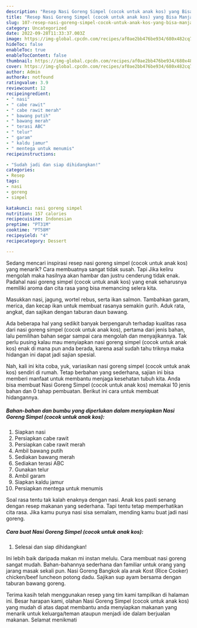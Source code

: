 ```yaml
---
description: "Resep Nasi Goreng Simpel (cocok untuk anak kos) yang Bisa Manjain Lidah , Bikin Ngiler"
title: "Resep Nasi Goreng Simpel (cocok untuk anak kos) yang Bisa Manjain Lidah , Bikin Ngiler"
slug: 107-resep-nasi-goreng-simpel-cocok-untuk-anak-kos-yang-bisa-manjain-lidah-bikin-ngiler
category: Uncategorized
date: 2022-09-28T11:33:37.003Z
image: https://img-global.cpcdn.com/recipes/af0ae2bb476be934/680x482cq70/nasi-goreng-simpel-cocok-untuk-anak-kos-foto-resep-utama.jpg
hideToc: false
enableToc: true
enableTocContent: false
thumbnail: https://img-global.cpcdn.com/recipes/af0ae2bb476be934/680x482cq70/nasi-goreng-simpel-cocok-untuk-anak-kos-foto-resep-utama.jpg
cover: https://img-global.cpcdn.com/recipes/af0ae2bb476be934/680x482cq70/nasi-goreng-simpel-cocok-untuk-anak-kos-foto-resep-utama.jpg
author: Admin
authorAv: notfound
ratingvalue: 3.9
reviewcount: 12
recipeingredient:
- " nasi"
- " cabe rawit"
- " cabe rawit merah"
- " bawang putih"
- " bawang merah"
- " terasi ABC"
- " telur"
- " garam"
- " kaldu jamur"
- " mentega untuk menumis"
recipeinstructions:

- "Sudah jadi dan siap dihidangkan!"
categories:
- Resep
tags:
- nasi
- goreng
- simpel

katakunci: nasi goreng simpel 
nutrition: 157 calories
recipecuisine: Indonesian
preptime: "PT31M"
cooktime: "PT58M"
recipeyield: "4"
recipecategory: Dessert

---
```



Sedang mencari inspirasi resep nasi goreng simpel (cocok untuk anak kos) yang menarik? Cara membuatnya sangat tidak susah. Tapi Jika keliru mengolah maka hasilnya akan hambar dan justru cenderung tidak enak. Padahal nasi goreng simpel (cocok untuk anak kos) yang enak seharusnya memiliki aroma dan cita rasa yang bisa memancing selera kita.


Masukkan nasi, jagung, wortel rebus, serta ikan salmon. Tambahkan garam, merica, dan kecap ikan untuk membuat rasanya semakin gurih. Aduk rata, angkat, dan sajikan dengan taburan daun bawang.

Ada beberapa hal yang sedikit banyak berpengaruh terhadap kualitas rasa dari nasi goreng simpel (cocok untuk anak kos), pertama dari jenis bahan, lalu pemilihan bahan segar sampai cara mengolah dan menyajikannya. Tak perlu pusing kalau mau menyiapkan nasi goreng simpel (cocok untuk anak kos) enak di mana pun anda berada, karena asal sudah tahu triknya maka hidangan ini dapat jadi sajian spesial.


Nah, kali ini kita coba, yuk, variasikan nasi goreng simpel (cocok untuk anak kos) sendiri di rumah. Tetap berbahan yang sederhana, sajian ini bisa memberi manfaat untuk membantu menjaga kesehatan tubuh kita. Anda bisa membuat Nasi Goreng Simpel (cocok untuk anak kos) memakai 10 jenis bahan dan 0 tahap pembuatan. Berikut ini cara untuk membuat hidangannya.

<!--inarticleads1-->

##### Bahan-bahan dan bumbu yang diperlukan dalam menyiapkan Nasi Goreng Simpel (cocok untuk anak kos):

1. Siapkan  nasi
1. Persiapkan  cabe rawit
1. Persiapkan  cabe rawit merah
1. Ambil  bawang putih
1. Sediakan  bawang merah
1. Sediakan  terasi ABC
1. Gunakan  telur
1. Ambil  garam
1. Siapkan  kaldu jamur
1. Persiapkan  mentega untuk menumis


Soal rasa tentu tak kalah enaknya dengan nasi. Anak kos pasti senang dengan resep makanan yang sederhana. Tapi tentu tetap memperhatikan cita rasa. Jika kamu punya nasi sisa semalam, mending kamu buat jadi nasi goreng. 

<!--inarticleads2-->

##### Cara buat Nasi Goreng Simpel (cocok untuk anak kos):


1. Selesai dan siap dihidangkan!

Ini lebih baik daripada makan mi instan melulu. Cara membuat nasi goreng sangat mudah. Bahan-bahannya sederhana dan familiar untuk orang yang jarang masak sekali pun. Nasi Goreng Bangkok ala anak Kost (Rice Cooker) chicken/beef luncheon potong dadu. Sajikan sup ayam bersama dengan taburan bawang goreng. 

Terima kasih telah menggunakan resep yang tim kami tampilkan di halaman ini. Besar harapan kami, olahan Nasi Goreng Simpel (cocok untuk anak kos) yang mudah di atas dapat membantu anda menyiapkan makanan yang menarik untuk keluarga/teman ataupun menjadi ide dalam berjualan makanan. Selamat menikmati
